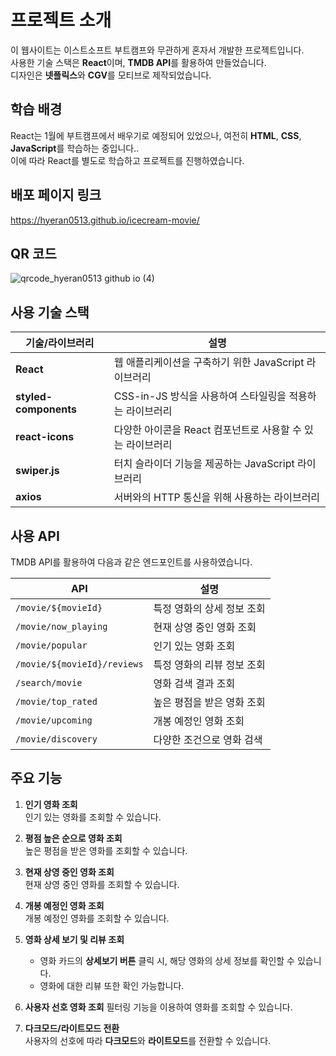 # 프로젝트 소개

이 웹사이트는 이스트소프트 부트캠프와 무관하게 혼자서 개발한 프로젝트입니다.<br/>
사용한 기술 스택은 **React**이며, **TMDB API**를 활용하여 만들었습니다.<br/>
디자인은 **넷플릭스**와 **CGV**를 모티브로 제작되었습니다.

## 학습 배경

React는 1월에 부트캠프에서 배우기로 예정되어 있었으나, 
여전히 **HTML**, **CSS**, **JavaScript**를 학습하는 중입니다.. <br/>
이에 따라 React를 별도로 학습하고 프로젝트를 진행하였습니다.

## 배포 페이지 링크
https://hyeran0513.github.io/icecream-movie/

## QR 코드
![qrcode_hyeran0513 github io (4)](https://github.com/user-attachments/assets/2e5a7bc4-6534-4aa5-a294-b280c56bf02c)


## 사용 기술 스택

| 기술/라이브러리 | 설명 |
| --- | --- |
| **React** | 웹 애플리케이션을 구축하기 위한 JavaScript 라이브러리 |
| **styled-components** | CSS-in-JS 방식을 사용하여 스타일링을 적용하는 라이브러리 |
| **react-icons** | 다양한 아이콘을 React 컴포넌트로 사용할 수 있는 라이브러리 |
| **swiper.js** | 터치 슬라이더 기능을 제공하는 JavaScript 라이브러리 |
| **axios** | 서버와의 HTTP 통신을 위해 사용하는 라이브러리 |

## 사용 API

TMDB API를 활용하여 다음과 같은 엔드포인트를 사용하였습니다.

| API                          | 설명                               |
| ---------------------------- | ---------------------------------- |
| `/movie/${movieId}`          | 특정 영화의 상세 정보 조회 |
| `/movie/now_playing`         | 현재 상영 중인 영화 조회 |
| `/movie/popular`             | 인기 있는 영화 조회 |
| `/movie/${movieId}/reviews`  | 특정 영화의 리뷰 정보 조회 |
| `/search/movie`              | 영화 검색 결과 조회 |
| `/movie/top_rated`           | 높은 평점을 받은 영화 조회 |
| `/movie/upcoming`            | 개봉 예정인 영화 조회 |
| `/movie/discovery`           | 다양한 조건으로 영화 검색 |

## 주요 기능

1. **인기 영화 조회**  
   인기 있는 영화를 조회할 수 있습니다.

2. **평점 높은 순으로 영화 조회**  
   높은 평점을 받은 영화를 조회할 수 있습니다.

3. **현재 상영 중인 영화 조회**  
   현재 상영 중인 영화를 조회할 수 있습니다.

4. **개봉 예정인 영화 조회**  
   개봉 예정인 영화를 조회할 수 있습니다.

5. **영화 상세 보기 및 리뷰 조회**  
   - 영화 카드의 **상세보기 버튼** 클릭 시, 해당 영화의 상세 정보를 확인할 수 있습니다.  
   - 영화에 대한 리뷰 또한 확인 가능합니다.

6. **사용자 선호 영화 조회**
   필터링 기능을 이용하여 영화를 조회할 수 있습니다.

7. **다크모드/라이트모드 전환**  
   사용자의 선호에 따라 **다크모드**와 **라이트모드**를 전환할 수 있습니다.

